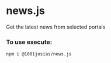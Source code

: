 # news.js
Get the latest news from selected portals

### To use execute:

`npm i @1001josias/news.js`
